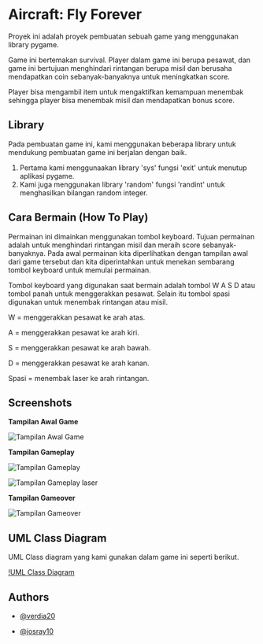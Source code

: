 # Aircraft: Fly Forever

Proyek ini adalah proyek pembuatan sebuah game yang menggunakan library pygame.

Game ini bertemakan survival. Player dalam game ini berupa pesawat, dan game ini bertujuan menghindari rintangan berupa misil dan berusaha mendapatkan coin sebanyak-banyaknya untuk meningkatkan score.

Player bisa mengambil item untuk mengaktifkan kemampuan menembak sehingga player bisa menembak misil dan mendapatkan bonus score.

## Library

Pada pembuatan game ini, kami menggunakan beberapa library untuk mendukung pembuatan game ini berjalan dengan baik.

1. Pertama kami menggunaakan library 'sys' fungsi 'exit' untuk menutup aplikasi pygame.
2. Kami juga menggunakan library 'random' fungsi 'randint' untuk menghasilkan bilangan random integer.

## Cara Bermain (How To Play)

Permainan ini dimainkan menggunakan tombol keyboard. Tujuan permainan adalah untuk menghindari rintangan misil dan meraih score sebanyak-banyaknya.
Pada awal permainan kita diperlihatkan dengan tampilan awal dari game tersebut dan kita diperintahkan untuk menekan sembarang tombol keyboard untuk memulai permainan.

Tombol keyboard yang digunakan saat bermain adalah tombol W A S D atau tombol panah untuk menggerakkan pesawat.
Selain itu tombol spasi digunakan untuk menembak rintangan atau misil.

W = menggerakkan pesawat ke arah atas.

A = menggerakkan pesawat ke arah kiri.

S = menggerakkan pesawat ke arah bawah.

D = menggerakkan pesawat ke arah kanan.

Spasi = menembak laser ke arah rintangan.

## Screenshots

**Tampilan Awal Game**

![Tampilan Awal Game](https://ibb.co/wKq6Vt3)

**Tampilan Gameplay**

![Tampilan Gameplay](https://i.ibb.co/wLZStf3/doc2.png)

![Tampilan Gameplay laser](https://i.ibb.co/S5Yy7yk/doc3.png)

**Tampilan Gameover**

![Tampilan Gameover](https://i.ibb.co/gTF2jGX/doc4.png)

## UML Class Diagram

UML Class diagram yang kami gunakan dalam game ini seperti berikut.

[!UML Class Diagram](https://github.com/verdia20/tubes.pbo.ra-08/blob/main/UML%20Class%20Diagram.png)

## Authors

- [@verdia20](https://www.github.com/verdia20)

- [@josray10](https://www.github.com/josray10)
